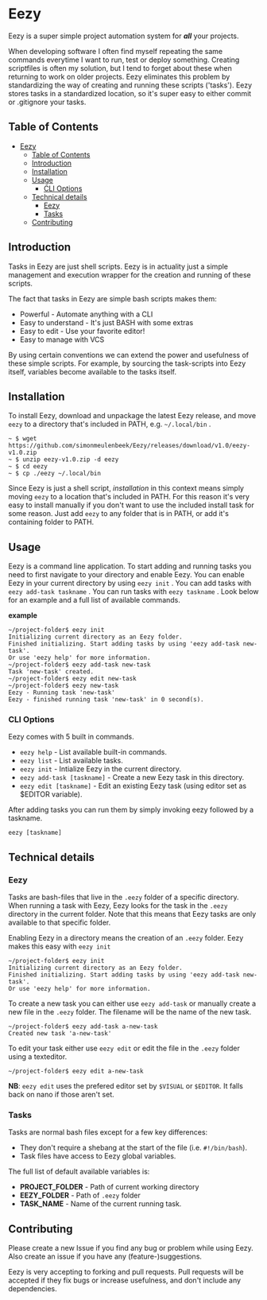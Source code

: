# Eezy
Eezy is a super simple project automation system for ***all*** your projects. 

When developing software I often find myself repeating the same commands everytime I want to run, test or deploy something. Creating scriptfiles is often my solution, but I tend to forget about these when returning to work on older projects. Eezy eliminates this problem by standardizing the way of creating and running these scripts ('tasks'). Eezy stores tasks in a standardized location, so it's super easy to either commit or .gitignore your tasks. 

## Table of Contents
- [Eezy](#eezy)
  - [Table of Contents](#table-of-contents)
  - [Introduction](#introduction)
  - [Installation](#installation)
  - [Usage](#usage)
    - [CLI Options](#cli-options)
  - [Technical details](#technical-details)
    - [Eezy](#eezy-1)
    - [Tasks](#tasks)
  - [Contributing](#contributing)

## Introduction
Tasks in Eezy are just shell scripts. Eezy is in actuality just a simple management and execution wrapper for the creation and running of these scripts. 

The fact that tasks in Eezy are simple bash scripts makes them: 
* Powerful - Automate anything with a CLI
* Easy to understand - It's just BASH with some extras
* Easy to edit - Use your favorite editor!
* Easy to manage with VCS

By using certain conventions we can extend the power and usefulness of these simple scripts. For example, by sourcing the task-scripts into Eezy itself, variables become available to the tasks itself.

## Installation
To install Eezy, download and unpackage the latest Eezy release, and move `eezy` to a directory that's included in PATH, e.g. `~/.local/bin` .

```shell
~ $ wget https://github.com/simonmeulenbeek/Eezy/releases/download/v1.0/eezy-v1.0.zip
~ $ unzip eezy-v1.0.zip -d eezy
~ $ cd eezy
~ $ cp ./eezy ~/.local/bin
```

Since Eezy is just a shell script, *installation* in this context means simply moving `eezy` to a location that's included in PATH. For this reason it's very easy to install manually if you don't want to use the included install task for some reason. 
Just add `eezy` to any folder that is in PATH, or add it's containing folder to PATH.


## Usage
Eezy is a command line application. To start adding and running tasks you need to first navigate to your directory and enable Eezy. You can enable Eezy in your current directory by using `eezy init` . You can add tasks with `eezy add-task taskname` . You can run tasks with `eezy taskname` . Look below for an example and a full list of available commands. 

**example**
```shell
~/project-folder$ eezy init
Initializing current directory as an Eezy folder.
Finished initializing. Start adding tasks by using 'eezy add-task new-task'.
Or use 'eezy help' for more information.
~/project-folder$ eezy add-task new-task
Task 'new-task' created.
~/project-folder$ eezy edit new-task
~/project-folder$ eezy new-task
Eezy - Running task 'new-task'
Eezy - finished running task 'new-task' in 0 second(s).
```

### CLI Options
Eezy comes with 5 built in commands.
* `eezy help` - List available built-in commands.
* `eezy list` - List available tasks.
* `eezy init` - Intialize Eezy in the current directory.
* `eezy add-task [taskname]` - Create a new Eezy task in this directory. 
* `eezy edit [taskname]` - Edit an existing Eezy task (using editor set as $EDITOR variable).
  
After adding tasks you can run them by simply invoking eezy followed by a taskname. 

`eezy [taskname]`


## Technical details
### Eezy
Tasks are bash-files that live in the `.eezy` folder of a specific directory. When running a task with Eezy, Eezy looks for the task in the `.eezy` directory in the current folder. Note that this means that Eezy tasks are only available to that specific folder. 

Enabling Eezy in a directory means the creation of an `.eezy` folder. Eezy makes this easy with `eezy init`
```shell
~/project-folder$ eezy init
Initializing current directory as an Eezy folder.
Finished initializing. Start adding tasks by using 'eezy add-task new-task'.
Or use 'eezy help' for more information.
```

To create a new task you can either use `eezy add-task` or manually create a new file in the `.eezy` folder. The filename will be the name of the new task.
```shell
~/project-folder$ eezy add-task a-new-task
Created new task 'a-new-task'
```

To edit your task either use `eezy edit` or edit the file in the `.eezy` folder using a texteditor.
```shell
~/project-folder$ eezy edit a-new-task
```
**NB**: `eezy edit` uses the prefered editor set by `$VISUAL` or `$EDITOR`. It falls back on nano if those aren't set. 

### Tasks

Tasks are normal bash files except for a few key differences:
* They don't require a shebang at the start of the file (i.e. `#!/bin/bash`).
* Task files have access to Eezy global variables.

The full list of default available variables is:
* **PROJECT_FOLDER** - Path of current working directory
* **EEZY_FOLDER** - Path of `.eezy` folder
* **TASK_NAME** - Name of the current running task.


## Contributing
Please create a new Issue if you find any bug or problem while using Eezy. Also create an issue if you have any (feature-)suggestions. 

Eezy is very accepting to forking and pull requests. Pull requests will be accepted if they fix bugs or increase usefulness, and don't include any dependencies.

